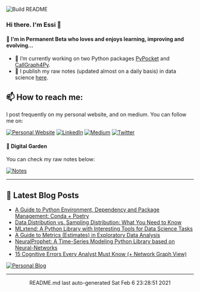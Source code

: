 ![Build README](https://github.com/e-alizadeh/e-alizadeh/workflows/Build%20README/badge.svg)

### Hi there. I'm Essi 👋

<!--
**e-alizadeh/e-alizadeh** is a ✨ _special_ ✨ repository because its `README.md` (this file) appears on your GitHub profile.

Here are some ideas to get you started:

- 🌱 I’m currently learning ...
- 👯 I’m looking to collaborate on ...
- 🤔 I’m looking for help with ...
- 💬 Ask me about ...
- 📫 How to reach me: ...
- 😄 Pronouns: ...
- ⚡ Fun fact: ...
-->

#### 🌱 I'm in Permanent Beta who loves and enjoys learning, improving and evolving...

- 🔭 I’m currently working on two Python packages [PyPocket](https://github.com/e-alizadeh/PyPocket) and [CallGraph4Py](https://github.com/e-alizadeh/pycallgraph).
- 📝 I publish my raw notes (updated almost on a daily basis) in data science [here](https://publish.obsidian.md/ealizadeh/). 


## 📫 How to reach me:
I post frequently on my personal website, and on medium. You can follow me on:

<a href="https://ealizadeh.com" target="_blank"><img alt="Personal Website" src="https://img.shields.io/badge/Personal%20Website-%2312100E.svg?&style=for-the-badge&logoColor=white" /></a>
<a href="https://www.linkedin.com/in/alizadehesmaeil/" target="_blank"><img alt="LinkedIn" src="https://img.shields.io/badge/linkedin-%230077B5.svg?&style=for-the-badge&logo=linkedin&logoColor=white" /></a>
<a href="https://medium.com/@ealizadeh" target="_blank"><img alt="Medium" src="https://img.shields.io/badge/medium-%2312100E.svg?&style=for-the-badge&logo=medium&logoColor=white" /></a>
<a href="https://twitter.com/intent/follow?screen_name=es_alizadeh&tw_p=followbutton" target="_blank"><img alt="Twitter" src="https://img.shields.io/badge/twitter-%231DA1F2.svg?&style=for-the-badge&logo=twitter&logoColor=white" /></a>

#### 📝 Digital Garden
You can check my raw notes below:

<a href="https://notes.ealizadeh.com" target="_blank"><img alt="Notes" src="https://img.shields.io/badge/-digital%20notes-8672db?style=for-the-badge" /></a>

---

## 📕 Latest Blog Posts
 - [A Guide to Python Environment, Dependency and Package Management: Conda + Poetry](https://ealizadeh.com/blog/guide-to-python-env-pkg-dependency-using-conda-poetry/?utm_source=rss&utm_medium=rss&utm_campaign=guide-to-python-env-pkg-dependency-using-conda-poetry)
 - [Data Distribution vs. Sampling Distribution: What You Need to Know](https://ealizadeh.com/blog/statistics-data-vs-sampling-distribution/?utm_source=rss&utm_medium=rss&utm_campaign=statistics-data-vs-sampling-distribution)
 - [MLxtend: A Python Library with Interesting Tools for Data Science Tasks](https://ealizadeh.com/blog/mlxtend-library-for-data-science/?utm_source=rss&utm_medium=rss&utm_campaign=mlxtend-library-for-data-science)
 - [A Guide to Metrics (Estimates) in Exploratory Data Analysis](https://ealizadeh.com/blog/guide-to-estimates-in-exploratory-data-analysis/?utm_source=rss&utm_medium=rss&utm_campaign=guide-to-estimates-in-exploratory-data-analysis)
 - [NeuralProphet: A Time-Series Modeling Python Library based on Neural-Networks](https://ealizadeh.com/blog/neural-prophet-library/?utm_source=rss&utm_medium=rss&utm_campaign=neural-prophet-library)
 - [15 Cognitive Errors Every Analyst Must Know (+ Network Graph View)](https://ealizadeh.com/blog/cognitive-errors-art-of-thinking-clearly/?utm_source=rss&utm_medium=rss&utm_campaign=cognitive-errors-art-of-thinking-clearly)
<space>
 	 <a href="https://ealizadeh.com/blog" target="_blank"><img alt="Personal Blog" src="https://img.shields.io/badge/-Read%20more%20on%20my%20blog-brightgreen?style=for-the-badge" /></a>
<hr>
<div align="center">
README.md last auto-generated Sat Feb  6 23:28:51 2021
</div>
